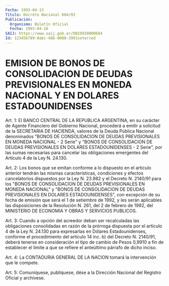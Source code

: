```yaml
---
Fecha: 1993-04-13
Título: Decreto Nacional 684/93
Publicación:
  Organismo: Boletín Oficial
  Fecha: 1993-04-16
SAIJ: https://www.saij.gob.ar/DN19930000684
Id: 123456789-0abc-486-0000-3991soterced
---
```

# EMISION DE BONOS DE CONSOLIDACION DE DEUDAS PREVISIONALES EN MONEDA NACIONAL Y EN DOLARES ESTADOUNIDENSES

<a id="1"></a>
Art.  1:  El  BANCO  CENTRAL  DE LA REPUBLICA ARGENTINA, en su carácter de Agente Financiero del Gobierno  Nacional,  procederá  a emitir  a  solicitud  de  la  SECRETARIA DE HACIENDA, valores de la Deuda  Pública  Nacional denominados  "BONOS  DE  CONSOLIDACION  DE DEUDAS PREVISIONALES  EN  MONEDA  NACIONAL  -  2 Serie" y "BONOS DE CONSOLIDACION DE DEUDAS PREVISIONALES EN DOLARES  ESTADOUNIDENSES - 2  Serie", por las sumas necesarias para cancelar las  obligaciones emergentes del Artículo 4 de la Ley N. 24.130.

<a id="2"></a>
Art.  2: Los bonos que se emitan conforme a lo dispuesto en el artículo anterior  tendrán  las mismas características, condiciones y efectos cancelatorios dispuestos  por  la  Ley  N.  23.982  y  el Decreto  N.  2140/91  para  los  "BONOS  DE CONSOLIDACION DE DEUDAS PREVISIONALES  EN  MONEDA NACIONAL" y "BONOS  DE  CONSOLIDACION  DE DEUDAS PREVISIONALES  EN DOLARES ESTADOUNIDENSES", con excepción de su fecha de emisión que  será  el  1  de  setiembre  de 1992, y les serán aplicables las disposiciones de la Resolución N.  261,  del 2 de  febrero de 1992, del MINISTERIO DE ECONOMIA Y OBRAS Y SERVICIOS PUBLICOS.

<a id="3"></a>
Art. 3: Cuando a opción del acreedor deban ser recalculadas las obligaciones  consolidadas en razón de la prórroga dispuesta por el artículo  4  de la  Ley  N.  24.130  para  expresarlas  en  Dólares Estadounidenses,  conforme el procedimiento del artículo 14 inc. b) del Decreto N. 2140/91,  deberá tenerse en consideración el tipo de cambio de Pesos 0,9910 a fin  de  establecer  el  límite  a  que se refiere el anteúltimo párrafo de dicho inciso.

<a id="4"></a>
Art. 4: La CONTADURIA GENERAL DE LA NACION tomará la intervención que le compete.

<a id="5"></a>
Art.  5: Comuníquese, publíquese, dése a la Dirección Nacional del Registro Oficial y archívese.